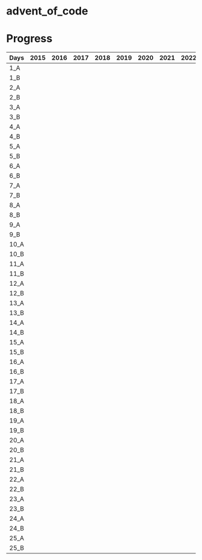# advent_of_code

# Progress

| Days | 2015 | 2016 | 2017 | 2018 | 2019 | 2020 | 2021 | 2022 | 2023 | 2024 | 2025 |
| ---- | ---- | ---- | ---- | ---- | ---- | ---- | ---- | ---- | ---- | ---- | ---- |
| 1_A  |      |      |      |      |      |      |      |      |      |      |      |
| 1_B  |      |      |      |      |      |      |      |      |      |      |      |
| 2_A  |      |      |      |      |      |      |      |      |      |      |      |
| 2_B  |      |      |      |      |      |      |      |      |      |      |      |
| 3_A  |      |      |      |      |      |      |      |      |      |      |      |
| 3_B  |      |      |      |      |      |      |      |      |      |      |      |
| 4_A  |      |      |      |      |      |      |      |      |      |      |      |
| 4_B  |      |      |      |      |      |      |      |      |      |      |      |
| 5_A  |      |      |      |      |      |      |      |      |      |      |      |
| 5_B  |      |      |      |      |      |      |      |      |      |      |      |
| 6_A  |      |      |      |      |      |      |      |      |      |      |      |
| 6_B  |      |      |      |      |      |      |      |      |      |      |      |
| 7_A  |      |      |      |      |      |      |      |      |      |      |      |
| 7_B  |      |      |      |      |      |      |      |      |      |      |      |
| 8_A  |      |      |      |      |      |      |      |      |      |      |      |
| 8_B  |      |      |      |      |      |      |      |      |      |      |      |
| 9_A  |      |      |      |      |      |      |      |      |      |      |      |
| 9_B  |      |      |      |      |      |      |      |      |      |      |      |
| 10_A |      |      |      |      |      |      |      |      |      |      |      |
| 10_B |      |      |      |      |      |      |      |      |      |      |      |
| 11_A |      |      |      |      |      |      |      |      |      |      |      |
| 11_B |      |      |      |      |      |      |      |      |      |      |      |
| 12_A |      |      |      |      |      |      |      |      |      |      |      |
| 12_B |      |      |      |      |      |      |      |      |      |      |      |
| 13_A |      |      |      |      |      |      |      |      |      |      |      |
| 13_B |      |      |      |      |      |      |      |      |      |      |      |
| 14_A |      |      |      |      |      |      |      |      |      |      |      |
| 14_B |      |      |      |      |      |      |      |      |      |      |      |
| 15_A |      |      |      |      |      |      |      |      |      |      |      |
| 15_B |      |      |      |      |      |      |      |      |      |      |      |
| 16_A |      |      |      |      |      |      |      |      |      |      |      |
| 16_B |      |      |      |      |      |      |      |      |      |      |      |
| 17_A |      |      |      |      |      |      |      |      |      |      |      |
| 17_B |      |      |      |      |      |      |      |      |      |      |      |
| 18_A |      |      |      |      |      |      |      |      |      |      |      |
| 18_B |      |      |      |      |      |      |      |      |      |      |      |
| 19_A |      |      |      |      |      |      |      |      |      |      |      |
| 19_B |      |      |      |      |      |      |      |      |      |      |      |
| 20_A |      |      |      |      |      |      |      |      |      |      |      |
| 20_B |      |      |      |      |      |      |      |      |      |      |      |
| 21_A |      |      |      |      |      |      |      |      |      |      |      |
| 21_B |      |      |      |      |      |      |      |      |      |      |      |
| 22_A |      |      |      |      |      |      |      |      |      |      |      |
| 22_B |      |      |      |      |      |      |      |      |      |      |      |
| 23_A |      |      |      |      |      |      |      |      |      |      |      |
| 23_B |      |      |      |      |      |      |      |      |      |      |      |
| 24_A |      |      |      |      |      |      |      |      |      |      |      |
| 24_B |      |      |      |      |      |      |      |      |      |      |      |
| 25_A |      |      |      |      |      |      |      |      |      |      |      |
| 25_B |      |      |      |      |      |      |      |      |      |      |      |
